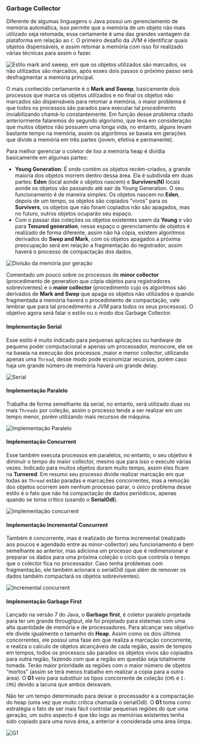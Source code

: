 ### Garbage Collector


Diferente de algumas linguagens o Java possui um gerenciamento de memória automática, isso permite que a memória de um objeto não mais utilizado seja retomada, essa certamente é uma das grandes vantagem da plataforma em relação ao `C`. O primeiro desafio da JVM é identificar quais objetos dispensáveis, e assim retomar a memória com isso foi realizado várias técnicas para assim o fazer.



![Estilo mark and sweep, em que os objetos utilizados são marcados, os não utilizados são marcados, após esses dois passos o próximo passo será desfragmentar a memória principal.](chapter_6_1.png)


O mais conhecido certamente é o **Mark and Sweep**, basicamente dois processos que marca os objetos utilizados e no final os objetos não marcados são dispensáveis para retomar a memória, o maior problema é que todos os processos são parados para executar tal procedimento inviabilizando chamá-lo constantemente. Em função desse problema citado anteriormente falaremos do segundo algorismo, que leva em consideração que muitos objetos não possuem uma longa vida, no entanto, alguns levam bastante tempo na memória, assim os algoritmos se baseia em gerações que divide a memória em três partes (jovem, efetiva e permanente).

Para melhor gerenciar o coletor de lixo a memória heap é dividia basicamente em algumas partes:


* **Young Generation**: É onde contém os objetos recém-criados, a grande maioria dos objetos morrem dentro dessa área. Ela é subdivida em duas partes: **Eden** (local aonde o objetos nascem) e **Survivers(N)** locais aonde os objetos vão passando até sair da Young Generation. O seu funcionamento é de maneira simples: Os objetos nascem no **Eden**, depois de um tempo, os objetos são copiados “vivos” para os **Survivers**, os objetos que não foram copiados não são apagados, mas no futuro, outros objetos ocuparão seu espaço. 
* Com o passar das coleções os objetos existentes saem da **Young** e vão para **Tenured generation**, nesse espaço o gerenciamento de objetos é realizado de forma diferente, assim não há cópia, existem algoritmos derivados do **Swep and Mark**, com os objetos apagados a próxima preocupação será em relação a fragmentação do registrador, assim haverá o processo de compactação dos dados.


![Divisão da memória por geração](chapter_6_2.png)
 
Comentado um pouco sobre os processos de **minor collector** (procedimento de generation que cópia objetos para registradores sobreviventes) e o **maior collector** (procedimento cujo os algoritmos são derivados de **Mark and Swep** que apaga os objetos não utilizados e quando fragmentada a memória haverá o procedimento de compactação, vale lembrar que para tal procedimento a JVM para todos os seus processos). O objetivo agora será falar o estilo ou o modo dos Garbage Collector.

#### Implementação Serial


Esse estilo é muito indicado para pequenas aplicações ou hardware de pequeno poder computacional e apenas um processador, monocore, ele se na baseia na execução dos processos ,maior e menor collector, utilizando apenas uma `Thread`, desse modo pode economizar recursos, porém caso haja um grande número de memória haverá um grande delay. 

![Serial](chapter_6_3.png)

#### Implementação Paralelo



Trabalha de forma semelhante da serial, no entanto, será utilizado duas ou mais `Threads` por coleção, assim o processo tende a ser realizar em um tempo menor, porém utilizando mais recursos de máquina.

![Implementação Paralelo](chapter_6_4.png)

#### Implementação Concurrent



Esse também executa processos em paralelos, no entanto, o seu objetivo é diminuir o tempo do maior collector, mesmo que para isso o execute várias vezes. Indicado para muitos objetos duram muito tempo, assim eles ficam na **Turnered**. Em resumo seu processo divide realizar marcação em que todas as `Thread` estão paradas e marcações concorrentes, mas a remoção dos objetos ocorrem sem nenhum processo parar, o único problema desse estilo é o fato que não há compactação de dados periódicos, apenas quando se torna crítico (usando o **SerialOdl**).


![Implementação concurrent](chapter_6_5.png)

#### Implementação Incremental Concurrent



Também é concorrente, mas é realizado de forma incremental (realizado aos poucos e agendado entre as minor-collector) seu funcionamento é bem semelhante ao anterior, mas adiciona um processo que é redimensionar e preparar os dados para uma próxima coleção o ciclo que controla o tempo que o colector fica no processador. Caso tenha problemas com fragmentação, ele também acionará o serialOdl (que além de remover os dados também compactará os objetos sobreviventes).

![Incremental concurrent](chapter_6_6.png)

#### Implementação Garbage First
	


Lançado na versão 7 do Java, o **Garbage first**, é coletor paralelo projetada para ter um grande throughput, ele foi projetado para sistemas com uma alta quantidade de memória e de processadores. Para alcançar seu objetivo ele divide igualmente o tamanho do **Heap**. Assim como os dois últimos concorrentes, ele possui uma fase em que realiza a marcação concorrente, e realiza o calculo de objetos alcançáveis de cada região, assim de tempos em tempos, todos os processos são parados os objetos vivos são copiados para outra região, fazendo com que a região em questão seja totalmente tomada. Terão maior prioridade as regiões com o maior número de objetos “mortos” (assim se terá menos trabalho em realizar a copia para a outra área). O **G1** veio para substituir os tipos concorrente de coleção (`CMS` e `I-CMS`) devido a lacuna que ambos deixavam.

Não ter um tempo determinado para deixar o processador e a compactação do heap (uma vez que muito crítica chamada o serialOdl). O **G1** toma como estratégia o fato de ser mais fácil controlar pequenas regiões do que uma geração, um outro aspecto é que tão logo as memórias existentes tenha sido copiado para uma nova área, a anterior é considerada uma área limpa.


![G1](chapter_6_7.png)
